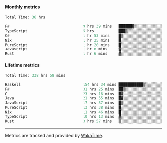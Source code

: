 #### Monthly metrics
<!--START_SECTION:wakamonthly-->

```asm
Total Time: 36 hrs

F#                                 9 hrs 39 mins   ██████▓░░░░░░░░░░░░░░░░░░   26.83 %
TypeScript                         5 hrs           ███▒░░░░░░░░░░░░░░░░░░░░░   13.90 %
C#                                 1 hr 53 mins    █▒░░░░░░░░░░░░░░░░░░░░░░░   05.24 %
Nix                                1 hr 25 mins    █░░░░░░░░░░░░░░░░░░░░░░░░   03.97 %
PureScript                         1 hr 20 mins    █░░░░░░░░░░░░░░░░░░░░░░░░   03.74 %
JavaScript                         1 hr 6 mins     ▓░░░░░░░░░░░░░░░░░░░░░░░░   03.09 %
Rust                               1 hr 6 mins     ▓░░░░░░░░░░░░░░░░░░░░░░░░   03.05 %
```

<!--END_SECTION:wakamonthly-->
#### Lifetime metrics
<!--START_SECTION:wakalifetime-->

```asm
Total Time: 338 hrs 58 mins

Haskell                            154 hrs 34 mins ███████████▒░░░░░░░░░░░░░   45.44 %
F#                                 31 hrs 25 mins  ██▒░░░░░░░░░░░░░░░░░░░░░░   09.24 %
C                                  23 hrs 16 mins  █▓░░░░░░░░░░░░░░░░░░░░░░░   06.84 %
Java                               21 hrs 55 mins  █▓░░░░░░░░░░░░░░░░░░░░░░░   06.45 %
JavaScript                         17 hrs 37 mins  █▒░░░░░░░░░░░░░░░░░░░░░░░   05.18 %
PureScript                         13 hrs 38 mins  █░░░░░░░░░░░░░░░░░░░░░░░░   04.01 %
Nix                                11 hrs 46 mins  █░░░░░░░░░░░░░░░░░░░░░░░░   03.46 %
TypeScript                         10 hrs 13 mins  ▓░░░░░░░░░░░░░░░░░░░░░░░░   03.00 %
Rust                               3 hrs 57 mins   ▒░░░░░░░░░░░░░░░░░░░░░░░░   01.17 %
```

<!--END_SECTION:wakalifetime-->

---

Metrics are tracked and provided by [WakaTime](https://github.com/athul/waka-readme).
